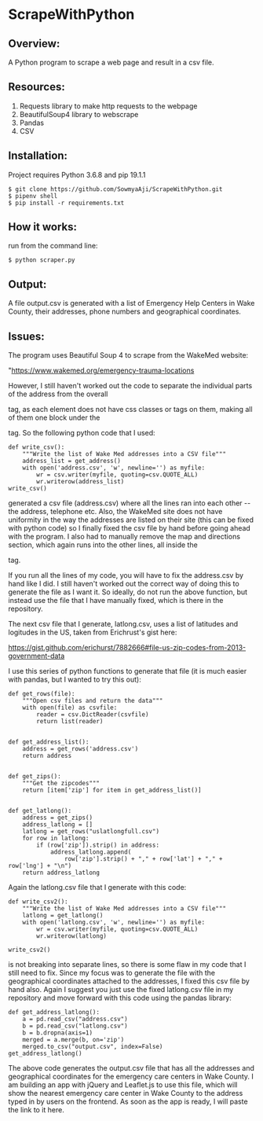 # ScrapeWithPython

## Overview:

A Python program to scrape a web page and result in a csv file. 

## Resources:

1. Requests library to make http requests to the webpage
2. BeautifulSoup4 library to webscrape
3. Pandas
3. CSV

## Installation:
Project requires Python 3.6.8 and pip 19.1.1

```
$ git clone https://github.com/SowmyaAji/ScrapeWithPython.git
$ pipenv shell
$ pip install -r requirements.txt

```
## How it works:

run from the command line:

```
$ python scraper.py

```

## Output:

A file output.csv is generated with a list of Emergency Help Centers in Wake County, their addresses,
phone numbers and geographical coordinates. 

## Issues:

The program uses Beautiful Soup 4 to scrape from the WakeMed website:

"https://www.wakemed.org/emergency-trauma-locations

However, I still haven't worked out the code to separate the individual parts of the address from
the overall <p> tag, as each element does not have css classes or tags on them, making all of them one 
block under the <p> tag. So the following python code that I used:

```
def write_csv():
    """Write the list of Wake Med addresses into a CSV file"""
    address_list = get_address()
    with open('address.csv', 'w', newline='') as myfile:
        wr = csv.writer(myfile, quoting=csv.QUOTE_ALL)
        wr.writerow(address_list)
write_csv()

```

generated a csv file (address.csv) where all the lines ran into each other -- the address, telephone etc. Also, the WakeMed site does not have uniformity in the way the addresses are listed on their site (this can be fixed with python code) so 
I finally fixed the csv file by hand before going ahead with the program. I also had to manually remove the map and directions section, which again runs into the other lines, all inside the <p> tag. 

If you run all the lines of my code, you will have to fix the address.csv by hand like I did. I still haven't worked out the correct way of doing this to generate the file as I want it. So ideally, do not run the above function, but instead use the file that I have manually fixed, which is there in the repository.

The next csv file that I generate, latlong.csv, uses a list of latitudes and logitudes in the US, taken from Erichrust's gist here:

https://gist.github.com/erichurst/7882666#file-us-zip-codes-from-2013-government-data

I use this series of python functions to generate that file (it is much easier with pandas, but I wanted to try this out):

```
def get_rows(file):
    """Open csv files and return the data"""
    with open(file) as csvfile:
        reader = csv.DictReader(csvfile)
        return list(reader)


def get_address_list():
    address = get_rows('address.csv')
    return address


def get_zips():
    """Get the zipcodes"""
    return [item['zip'] for item in get_address_list()]


def get_latlong():
    address = get_zips()
    address_latlong = []
    latlong = get_rows("uslatlongfull.csv")
    for row in latlong:
        if (row['zip']).strip() in address:
            address_latlong.append(
                row['zip'].strip() + "," + row['lat'] + "," + row['lng'] + "\n")
    return address_latlong
```

Again the latlong.csv file that I generate with this code:

```
def write_csv2():
    """Write the list of Wake Med addresses into a CSV file"""
    latlong = get_latlong()
    with open('latlong.csv', 'w', newline='') as myfile:
        wr = csv.writer(myfile, quoting=csv.QUOTE_ALL)
        wr.writerow(latlong)

write_csv2()
```

is not breaking into separate lines, so there is some flaw in my code that I still need to fix. Since my focus was
to generate the file with the geographical coordinates attached to the addresses, I fixed this csv file by hand also. Again I suggest you just use the fixed latlong.csv file in my repository and move forward with this code using the pandas library:


```
def get_address_latlong():
    a = pd.read_csv("address.csv")
    b = pd.read_csv("latlong.csv")
    b = b.dropna(axis=1)
    merged = a.merge(b, on='zip')
    merged.to_csv("output.csv", index=False)
get_address_latlong()

```

The above code generates the output.csv file that has all the addresses and geographical coordinates for the emergency care centers in Wake County. I am building an app with jQuery and Leaflet.js to use this file, which will show the nearest emergency care center in Wake County to the address typed in by users on the frontend. As soon as the app is ready, I will paste the link to it here.






